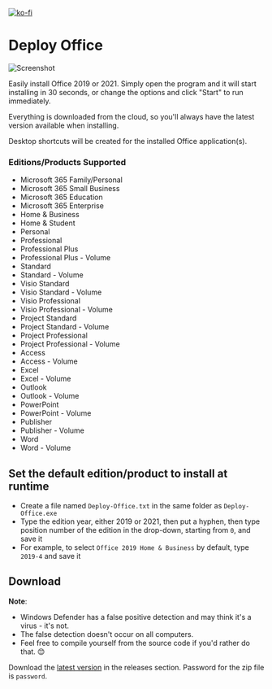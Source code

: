 ﻿[![ko-fi](https://ko-fi.com/img/githubbutton_sm.svg)](https://ko-fi.com/W7W64WAXN)

# Deploy Office

![Screenshot](https://github.com/asheroto/Deploy-Office/blob/master/screenshot.webp?raw=true)

Easily install Office 2019 or 2021. Simply open the program and it will start installing in 30 seconds, or change the options and click "Start" to run immediately.

Everything is downloaded from the cloud, so you'll always have the latest version available when installing.

Desktop shortcuts will be created for the installed Office application(s).

### Editions/Products Supported
- Microsoft 365 Family/Personal
- Microsoft 365 Small Business
- Microsoft 365 Education
- Microsoft 365 Enterprise
- Home & Business
- Home & Student
- Personal
- Professional
- Professional Plus
- Professional Plus - Volume
- Standard
- Standard - Volume
- Visio Standard
- Visio Standard - Volume
- Visio Professional
- Visio Professional - Volume
- Project Standard
- Project Standard - Volume
- Project Professional
- Project Professional - Volume
- Access
- Access - Volume
- Excel
- Excel - Volume
- Outlook
- Outlook - Volume
- PowerPoint
- PowerPoint - Volume
- Publisher
- Publisher - Volume
- Word
- Word - Volume

## Set the default edition/product to install at runtime
- Create a file named `Deploy-Office.txt` in the same folder as `Deploy-Office.exe`
- Type the edition year, either 2019 or 2021, then put a hyphen, then type position number of the edition in the drop-down, starting from `0`, and save it
- For example, to select `Office 2019 Home & Business` by default, type `2019-4` and save it

## Download

**Note**:
- Windows Defender has a false positive detection and may think it's a virus - it's not.
- The false detection doesn't occur on all computers.
- Feel free to compile yourself from the source code if you'd rather do that. 😊

Download the [latest version](https://github.com/asheroto/Deploy-Office/releases/latest/download/Deploy-Office.zip) in the releases section. Password for the zip file is `password`.
